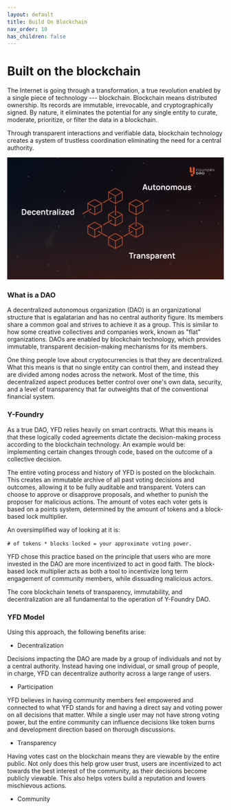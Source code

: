 ```yaml
---
layout: default
title: Build On Blockchain
nav_order: 10
has_children: false
---
```


Built on the blockchain
=======================

The Internet is going through a transformation, a true revolution enabled by a single piece of technology --- blockchain. Blockchain means distributed ownership. Its records are immutable, irrevocable, and cryptographically signed. By nature, it eliminates the potential for any single entity to curate, moderate, prioritize, or filter the data in a blockchain.

Through transparent interactions and verifiable data, blockchain technology creates a system of trustless coordination eliminating the need for a central authority.

![](/assets/images/figure/decentralized-autonomous-transparent.png)

### What is a DAO

A decentralized autonomous organization (DAO) is an organizational structure that is egalatarian and has no central authority figure. Its members share a common goal and strives to achieve it as a group. This is similar to how some creative collectives and companies work, known as "flat" organizations. DAOs are enabled by blockchain technology, which provides immutable, transparent decision-making mechanisms for its members.

One thing people love about cryptocurrencies is that they are decentralized. What this means is that no single entity can control them, and instead they are divided among nodes across the network. Most of the time, this decentralized aspect produces better control over one's own data, security, and a level of transparency that far outweights that of the conventional financial system.

### Y-Foundry

As a true DAO, YFD relies heavily on smart contracts. What this means is that these logically coded agreements dictate the decision-making process according to the blockchain technology. An example would be: implementing certain changes through code, based on the outcome of a collective decision.

The entire voting process and history of YFD is posted on the blockchain. This creates an immutable archive of all past voting decisions and outcomes, allowing it to be fully auditable and transparent. Voters can choose to approve or disapprove proposals, and whether to punish the proposer for malicious actions. The amount of votes each voter gets is based on a points system, determined by the amount of tokens and a block-based lock multiplier.

An oversimplified way of looking at it is:

`# of tokens * blocks locked = your approximate voting power.`

YFD chose this practice based on the principle that users who are more invested in the DAO are more incentivized to act in good faith. The block-based lock multiplier acts as both a tool to incentivize long term engagement of community members, while dissuading malicious actors.

The core blockchain tenets of transparency, immutability, and decentralization are all fundamental to the operation of Y-Foundry DAO.

### YFD Model

Using this approach, the following benefits arise:

-   Decentralization

Decisions impacting the DAO are made by a group of individuals and not by a central authority. Instead having one individual, or small group of people, in charge, YFD can decentralize authority across a large range of users.

-   Participation

YFD believes in having community members feel empowered and connected to what YFD stands for and having a direct say and voting power on all decisions that matter. While a single user may not have strong voting power, but the entire community can influence decisions like token burns and development direction based on thorough discussions.

-   Transparency

Having votes cast on the blockchain means they are viewable by the entire public. Not only does this help grow user trust, users are incentivized to act towards the best interest of the community, as their decisions become publicly viewable. This also helps voters build a reputation and lowers mischievous actions.

-   Community